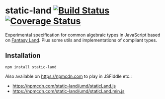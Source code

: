 # static-land [![Build Status](https://travis-ci.org/rpominov/static-land.svg?branch=master)](https://travis-ci.org/rpominov/static-land) [![Coverage Status](https://coveralls.io/repos/github/rpominov/static-land/badge.svg?branch=master)](https://coveralls.io/github/rpominov/static-land?branch=master)

Experimental specification for common algebraic types in JavaScript
based on [Fantasy Land](https://github.com/fantasyland/fantasy-land).
Plus some utils and implementations of compliant types.

## Installation

```
npm install static-land
```

Also available on https://npmcdn.com to play in JSFiddle etc.:

 - https://npmcdn.com/static-land/umd/staticLand.js
 - https://npmcdn.com/static-land/umd/staticLand.min.js
